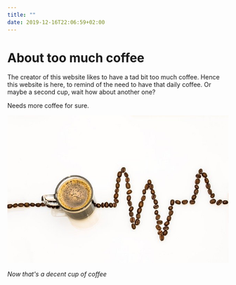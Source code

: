 ```yaml
---
title: ""
date: 2019-12-16T22:06:59+02:00
---
```


# About too much coffee
The creator of this website likes to have a tad bit too much coffee. Hence this website is here, to remind of the need to have that daily coffee. Or maybe a second cup, wait how about another one?

Needs more coffee for sure.

![](images/coffee-cup.jpg)

*Now that's a decent cup of coffee*
